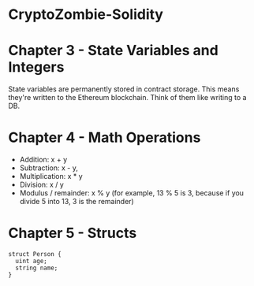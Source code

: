 # CryptoZombie-Solidity

# Chapter 3 - State Variables and Integers

State variables are permanently stored in contract storage. This means they're written to the Ethereum blockchain. Think of them like writing to a DB.


# Chapter 4 - Math Operations

- Addition: x + y
- Subtraction: x - y,
- Multiplication: x * y
- Division: x / y
- Modulus / remainder: x % y (for example, 13 % 5 is 3, because if you divide 5 into 13, 3 is the remainder)

# Chapter 5 - Structs

```
struct Person {
  uint age;
  string name;
}
```
